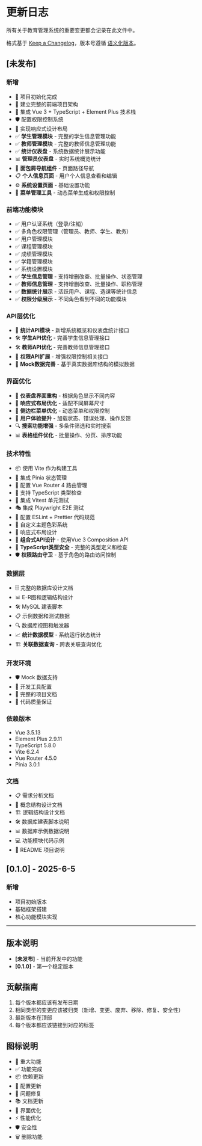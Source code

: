 # 更新日志

所有关于教育管理系统的重要变更都会记录在此文件中。

格式基于 [Keep a Changelog](https://keepachangelog.com/zh-CN/1.0.0/)，版本号遵循 [语义化版本](https://semver.org/lang/zh-CN/)。

## [未发布]

### 新增
- 🎉 项目初始化完成
- 📁 建立完整的前端项目架构
- 🎨 集成 Vue 3 + TypeScript + Element Plus 技术栈
- 🛡️ 配置权限控制系统
- 📱 实现响应式设计布局
- ✅ **学生管理模块** - 完整的学生信息管理功能
- ✅ **教师管理模块** - 完整的教师信息管理功能
- ✅ **统计仪表盘** - 系统数据统计展示功能
- 📊 **管理员仪表盘** - 实时系统概览统计
- 🔧 **面包屑导航组件** - 页面路径导航
- 📋 **个人信息页面** - 用户个人信息查看和编辑
- ⚙️ **系统设置页面** - 基础设置功能
- 🎯 **菜单管理工具** - 动态菜单生成和权限控制

### 前端功能模块
- ✅ 用户认证系统（登录/注销）
- ✅ 多角色权限管理（管理员、教师、学生、教务）
- ✅ 用户管理模块
- ✅ 课程管理模块
- ✅ 成绩管理模块
- ✅ 学籍管理模块
- ✅ 系统设置模块
- ✅ **学生信息管理** - 支持增删改查、批量操作、状态管理
- ✅ **教师信息管理** - 支持增删改查、批量操作、职称管理
- ✅ **数据统计展示** - 活跃用户、课程、选课等统计信息
- ✅ **权限分级展示** - 不同角色看到不同的功能模块

### API层优化
- 🔄 **统计API模块** - 新增系统概览和仪表盘统计接口
- 🛠️ **学生API优化** - 完善学生信息管理接口
- 🛠️ **教师API优化** - 完善教师信息管理接口
- 📝 **权限API扩展** - 增强权限控制相关接口
- 🎯 **Mock数据完善** - 基于真实数据库结构的模拟数据

### 界面优化
- 🎨 **仪表盘界面重构** - 根据角色显示不同内容
- 📱 **响应式布局优化** - 适配不同屏幕尺寸
- 🎯 **侧边栏菜单优化** - 动态菜单和权限控制
- 💫 **用户体验提升** - 加载状态、错误处理、操作反馈
- 🔍 **搜索功能增强** - 多条件筛选和实时搜索
- 📊 **表格组件优化** - 批量操作、分页、排序功能

### 技术特性
- 📦 使用 Vite 作为构建工具
- 🔧 集成 Pinia 状态管理
- 🚀 配置 Vue Router 4 路由管理
- 🎯 支持 TypeScript 类型检查
- 🧪 集成 Vitest 单元测试
- 🎭 集成 Playwright E2E 测试
- 📏 配置 ESLint + Prettier 代码规范
- 🎨 自定义主题色彩系统
- 📱 响应式布局设计
- 🔄 **组合式API设计** - 使用Vue 3 Composition API
- 🎯 **TypeScript类型安全** - 完整的类型定义和检查
- 🛡️ **权限路由守卫** - 基于角色的路由访问控制

### 数据层
- 🗄️ 完整的数据库设计文档
- 📊 E-R图和逻辑结构设计
- 🛠️ MySQL 建表脚本
- 📋 示例数据和测试数据
- 🔍 数据库视图和触发器
- 📈 **统计数据模型** - 系统运行状态统计
- 🏗️ **关联数据查询** - 跨表关联查询优化

### 开发环境
- 🛡️ Mock 数据支持
- 🔧 开发工具配置
- 📖 完整的项目文档
- 🎯 代码质量保证

### 依赖版本
- Vue 3.5.13
- Element Plus 2.9.11
- TypeScript 5.8.0
- Vite 6.2.4
- Vue Router 4.5.0
- Pinia 3.0.1

### 文档
- 📋 需求分析文档
- 🎨 概念结构设计文档
- 🏗️ 逻辑结构设计文档
- 🛠️ 数据库建表脚本说明
- 📊 数据库示例数据说明
- 💻 功能模块代码示例
- 📖 README 项目说明

## [0.1.0] - 2025-6-5

### 新增
- 项目初始版本
- 基础框架搭建
- 核心功能模块实现

---

## 版本说明

- **[未发布]** - 当前开发中的功能
- **[0.1.0]** - 第一个稳定版本

## 贡献指南

1. 每个版本都应该有发布日期
2. 相同类型的变更应该被归类（新增、变更、废弃、移除、修复、安全性）
3. 最新版本在顶部
4. 每个版本都应该链接到对应的标签

## 图标说明

- 🎉 重大功能
- ✅ 功能完成
- 📦 依赖更新
- 🔧 配置更新
- 🐛 问题修复
- 📚 文档更新
- 🎨 界面优化
- ⚡ 性能优化
- 🛡️ 安全性
- 🗑️ 删除功能 